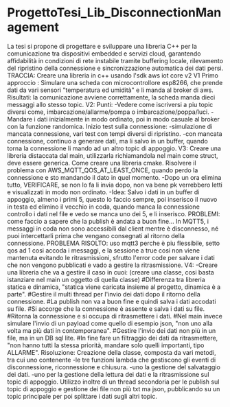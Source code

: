 # ProgettoTesi_Lib_DisconnectionManagement
La tesi si propone di progettare e sviluppare una libreria C++ per la comunicazione tra dispositivi embedded e servizi cloud, garantendo affidabilità in condizioni di rete instabile tramite buffering locale, rilevamento del ripristino della connessione e sincronizzazione automatica dei dati persi.
TRACCIA: Creare una libreria  in c++ usando l'sdk aws iot core v2 
  V1 Primo approccio : 
    Simulare una scheda con microcontrollore esp8266, che prende dati da vari sensori "temperatura ed umidità" e li             manda al broker di aws.
  Risultati: la comunicazione avviene correttamente, la scheda manda dieci messaggi allo stesso topic.
  V2:
    Punti:
      -Vedere come iscriversi a piu topic diversi come, imbarcazione/allarme/pompa o imbarcazione/poppa/luci. 
      -Mandare i dati inizialmente in modo ordinato, poi in modo casuale al broker con la funzione randomica. 
      Inizio test sulla connessione:
      -simulazione di mancata connessione, vari test con tempi diversi di ripristino. 
      -con mancata connessione, continuo a generare dati, ma li salvo in un buffer, quando torna la connessione li mando ad       un altro topic di appoggio.
  V3:
      Creare una libreria distaccata dal main, utilizzarla richiamandola nel main come struct, deve essere generica.
      Come creare una libreria cmake.
      Risolvere il problema con AWS_MQTT_QOS_AT_LEAST_ONCE, quando perdo la connessione e sto mandando il dato in quel            momento.
      -Dopo un ora elimina tutto, VERIFICARE, se non lo fa li invia dopo, non va bene pk verrebbero letti e visualizzati in        modo non ordinato.
      -Idea: Salvo i dati in un buffer di appoggio, almeno i primi 5, questo lo faccio sempre, poi inserisco il nuovo in           testa ed elimino il vecchio in coda, quando manca la connessione controllo i dati nel file e vedo se manca uno dei          5,       e li inserisco.
       PROBLEMI: come faccio a sapere che la publish è andata a buon fine…
       In MQTT5, i messaggi in coda non sono accessibili dal client mentre è disconnesso, né puoi intercettarli prima che          vengano consegnati al ritorno della connessione.
       PROBLEMA RISOLTO: uso mqtt3 perche è piu flessibile, setto qos ad 1 cosi accoda i messaggi, e la sessione a true            cosi non viene mantenuta evitando le ritrasmissioni, sfrutto l'error code per salvare i dati che non vengono                pubblicati e vado a gestire la ritrasmissione.
  V4:
       -Creare una libreria che va a gestire il caso in cuoi: (creare una classe, cosi basta istanziare nel main un oggetto        di quella classe)
       #Differenza tra libreria statica e dinamica, "statica viene caricata insieme al progetto, dinamica è a parte".
       #Gestire il multi thread per l'invio dei dati dopo il ritorno della connessione.
       #La publish non va a buon fine e quindi salva i dati accodati su file.
       #Si accorge che la connessione è assente e salva i dati su file.
       #Ritorna la connessione e si occupa di ritrasmettere i dati.
       #Nel main invece simulare l'invio di un payload come quello di esempio json, "non uno alla volta ma più dati in             contemporanea".
       #Gestire l'invio dei dati non più in un file, ma in un DB sql lite.
       #In fine fare un filtraggio dei dati da ritrasmettere, "non hanno tutti la stessa priorità, mandare solo quelli             importanti, tipo ALLARME".
       Risoluzione:
       Creazione della classe, composta da vari metodi, tra cui uno contenente
       -le tre funzioni lambda che gestiscono gli eventi di disconnessione, riconnessione e chiusura.
       -uno la gestione del salvataggio dei dati.
       -uno per la gestione della lettura dei dati e la ritrasmissione sul topic di appoggio.
       Utilizzo inoltre di un thread secondoria per le publish sul topic di appoggio e gestione dei file non più txt ma            json, pubblicando su un topic principale per poi splittare i dati sugli altri topic.
